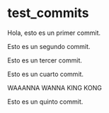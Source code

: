 # test_commits

Hola, esto es un primer commit.

Esto es un segundo commit.

Esto es un tercer commit.

Esto es un cuarto commit.

WAAANNA WANNA KING KONG

Esto es un quinto commit.